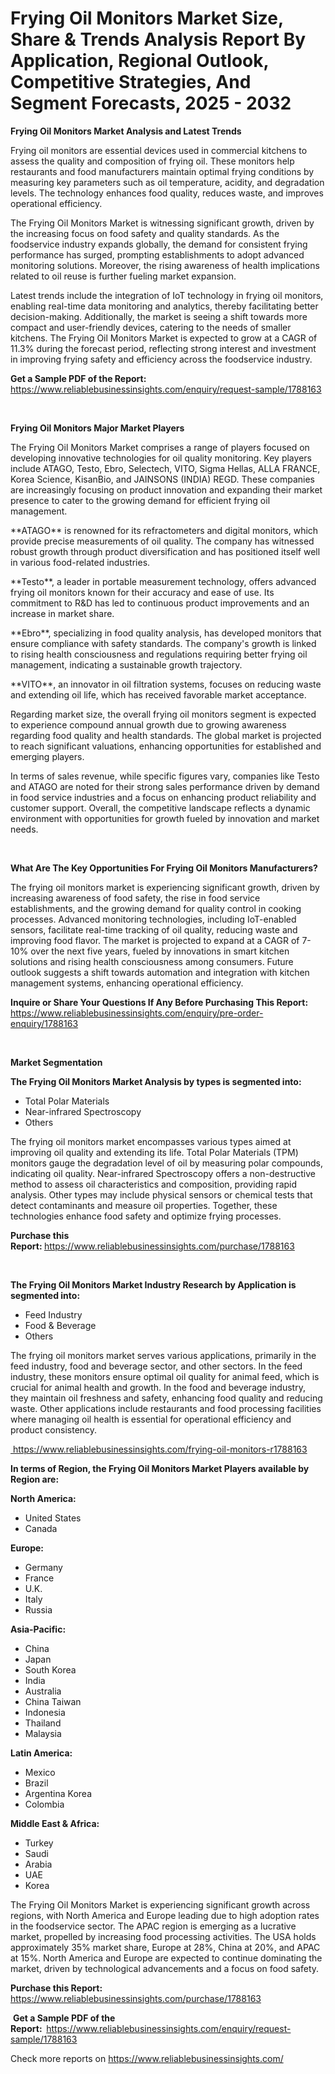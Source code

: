 <p><h1>Frying Oil Monitors Market Size, Share & Trends Analysis Report By Application, Regional Outlook, Competitive Strategies, And Segment Forecasts, 2025 - 2032</h1></p><p><strong>Frying Oil Monitors Market Analysis and Latest Trends</strong></p>
<p><p>Frying oil monitors are essential devices used in commercial kitchens to assess the quality and composition of frying oil. These monitors help restaurants and food manufacturers maintain optimal frying conditions by measuring key parameters such as oil temperature, acidity, and degradation levels. The technology enhances food quality, reduces waste, and improves operational efficiency.</p><p>The Frying Oil Monitors Market is witnessing significant growth, driven by the increasing focus on food safety and quality standards. As the foodservice industry expands globally, the demand for consistent frying performance has surged, prompting establishments to adopt advanced monitoring solutions. Moreover, the rising awareness of health implications related to oil reuse is further fueling market expansion.</p><p>Latest trends include the integration of IoT technology in frying oil monitors, enabling real-time data monitoring and analytics, thereby facilitating better decision-making. Additionally, the market is seeing a shift towards more compact and user-friendly devices, catering to the needs of smaller kitchens. The Frying Oil Monitors Market is expected to grow at a CAGR of 11.3% during the forecast period, reflecting strong interest and investment in improving frying safety and efficiency across the foodservice industry.</p></p>
<p><strong>Get a Sample PDF of the Report:&nbsp;</strong> <a href="https://www.reliablebusinessinsights.com/enquiry/request-sample/1788163?utm_campaign=2274&utm_medium=2&utm_source=Github&utm_content=ia&utm_term=12042025&utm_id=frying-oil-monitors">https://www.reliablebusinessinsights.com/enquiry/request-sample/1788163</a></p>
<p>&nbsp;</p>
<p><strong>Frying Oil Monitors Major Market Players</strong></p>
<p><p>The Frying Oil Monitors Market comprises a range of players focused on developing innovative technologies for oil quality monitoring. Key players include ATAGO, Testo, Ebro, Selectech, VITO, Sigma Hellas, ALLA FRANCE, Korea Science, KisanBio, and JAINSONS (INDIA) REGD. These companies are increasingly focusing on product innovation and expanding their market presence to cater to the growing demand for efficient frying oil management.</p><p>**ATAGO** is renowned for its refractometers and digital monitors, which provide precise measurements of oil quality. The company has witnessed robust growth through product diversification and has positioned itself well in various food-related industries. </p><p>**Testo**, a leader in portable measurement technology, offers advanced frying oil monitors known for their accuracy and ease of use. Its commitment to R&D has led to continuous product improvements and an increase in market share.</p><p>**Ebro**, specializing in food quality analysis, has developed monitors that ensure compliance with safety standards. The company's growth is linked to rising health consciousness and regulations requiring better frying oil management, indicating a sustainable growth trajectory.</p><p>**VITO**, an innovator in oil filtration systems, focuses on reducing waste and extending oil life, which has received favorable market acceptance. </p><p>Regarding market size, the overall frying oil monitors segment is expected to experience compound annual growth due to growing awareness regarding food quality and health standards. The global market is projected to reach significant valuations, enhancing opportunities for established and emerging players.</p><p>In terms of sales revenue, while specific figures vary, companies like Testo and ATAGO are noted for their strong sales performance driven by demand in food service industries and a focus on enhancing product reliability and customer support. Overall, the competitive landscape reflects a dynamic environment with opportunities for growth fueled by innovation and market needs.</p></p>
<p>&nbsp;</p>
<p><strong>What Are The Key Opportunities For Frying Oil Monitors Manufacturers?</strong></p>
<p><p>The frying oil monitors market is experiencing significant growth, driven by increasing awareness of food safety, the rise in food service establishments, and the growing demand for quality control in cooking processes. Advanced monitoring technologies, including IoT-enabled sensors, facilitate real-time tracking of oil quality, reducing waste and improving food flavor. The market is projected to expand at a CAGR of 7-10% over the next five years, fueled by innovations in smart kitchen solutions and rising health consciousness among consumers. Future outlook suggests a shift towards automation and integration with kitchen management systems, enhancing operational efficiency.</p></p>
<p><strong>Inquire or Share Your Questions If Any Before Purchasing This Report:</strong> <a href="https://www.reliablebusinessinsights.com/enquiry/pre-order-enquiry/1788163?utm_campaign=2274&utm_medium=2&utm_source=Github&utm_content=ia&utm_term=12042025&utm_id=frying-oil-monitors">https://www.reliablebusinessinsights.com/enquiry/pre-order-enquiry/1788163</a></p>
<p>&nbsp;</p>
<p><strong>Market Segmentation</strong></p>
<p><strong>The Frying Oil Monitors Market Analysis by types is segmented into:</strong></p>
<p><ul><li>Total Polar Materials</li><li>Near-infrared Spectroscopy</li><li>Others</li></ul></p>
<p><p>The frying oil monitors market encompasses various types aimed at improving oil quality and extending its life. Total Polar Materials (TPM) monitors gauge the degradation level of oil by measuring polar compounds, indicating oil quality. Near-infrared Spectroscopy offers a non-destructive method to assess oil characteristics and composition, providing rapid analysis. Other types may include physical sensors or chemical tests that detect contaminants and measure oil properties. Together, these technologies enhance food safety and optimize frying processes.</p></p>
<p><strong>Purchase this Report:&nbsp;</strong><a href="https://www.reliablebusinessinsights.com/purchase/1788163?utm_campaign=2274&utm_medium=2&utm_source=Github&utm_content=ia&utm_term=12042025&utm_id=frying-oil-monitors">https://www.reliablebusinessinsights.com/purchase/1788163</a></p>
<p>&nbsp;</p>
<p><strong>The Frying Oil Monitors Market Industry Research by Application is segmented into:</strong></p>
<p><ul><li>Feed Industry</li><li>Food & Beverage</li><li>Others</li></ul></p>
<p><p>The frying oil monitors market serves various applications, primarily in the feed industry, food and beverage sector, and other sectors. In the feed industry, these monitors ensure optimal oil quality for animal feed, which is crucial for animal health and growth. In the food and beverage industry, they maintain oil freshness and safety, enhancing food quality and reducing waste. Other applications include restaurants and food processing facilities where managing oil health is essential for operational efficiency and product consistency.</p></p>
<p><a href="https://www.reliablebusinessinsights.com/frying-oil-monitors-r1788163?utm_campaign=2274&utm_medium=2&utm_source=Github&utm_content=ia&utm_term=12042025&utm_id=frying-oil-monitors">&nbsp;https://www.reliablebusinessinsights.com/frying-oil-monitors-r1788163</a></p>
<p><strong>In terms of Region, the Frying Oil Monitors Market Players available by Region are:</strong></p>
<p>
    <p> <strong> North America: </strong>
        <ul>
            <li>United States</li>
            <li>Canada</li>
        </ul>
        </p> 
    <p> <strong> Europe: </strong>
        <ul>
            <li>Germany</li>
            <li>France</li>
            <li>U.K.</li>
            <li>Italy</li>
            <li>Russia</li>
        </ul>
        </p> 
    <p> <strong> Asia-Pacific: </strong>
        <ul>
            <li>China</li>
            <li>Japan</li>
            <li>South Korea</li>
            <li>India</li>
            <li>Australia</li>
            <li>China Taiwan</li>
            <li>Indonesia</li>
            <li>Thailand</li>
            <li>Malaysia</li>
        </ul>
        </p> 
    <p> <strong> Latin America: </strong>
        <ul>
            <li>Mexico</li>
            <li>Brazil</li>
            <li>Argentina Korea</li>
            <li>Colombia</li>
        </ul>
        </p> 
    <p> <strong> Middle East & Africa: </strong>
        <ul>
            <li>Turkey</li>
            <li>Saudi</li>
            <li>Arabia</li>
            <li>UAE</li>
            <li>Korea</li>
        </ul>
    </p>
    </p>
<p><p>The Frying Oil Monitors Market is experiencing significant growth across regions, with North America and Europe leading due to high adoption rates in the foodservice sector. The APAC region is emerging as a lucrative market, propelled by increasing food processing activities. The USA holds approximately 35% market share, Europe at 28%, China at 20%, and APAC at 15%. North America and Europe are expected to continue dominating the market, driven by technological advancements and a focus on food safety.</p></p>
<p><strong>Purchase this Report: </strong><a href="https://www.reliablebusinessinsights.com/purchase/1788163?utm_campaign=2274&utm_medium=2&utm_source=Github&utm_content=ia&utm_term=12042025&utm_id=frying-oil-monitors">https://www.reliablebusinessinsights.com/purchase/1788163</a></p>
<p>&nbsp;<strong>Get a Sample PDF of the Report:&nbsp;&nbsp;</strong><a href="https://www.reliablebusinessinsights.com/enquiry/request-sample/1788163?utm_campaign=2274&utm_medium=2&utm_source=Github&utm_content=ia&utm_term=12042025&utm_id=frying-oil-monitors">https://www.reliablebusinessinsights.com/enquiry/request-sample/1788163</a></p>
<p><strong></strong></p>
<p>Check more reports on <a href="https://www.reliablebusinessinsights.com/?utm_campaign=2274&utm_medium=2&utm_source=Github&utm_content=ia&utm_term=12042025&utm_id=frying-oil-monitors">https://www.reliablebusinessinsights.com/</a></p>